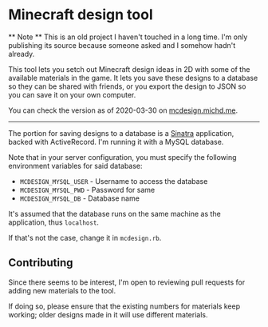 # Minecraft design tool

** Note ** This is an old project I haven't touched in a long time. I'm only
publishing its source because someone asked and I somehow hadn't already.

This tool lets you setch out Minecraft design ideas in 2D with some of the
available materials in the game. It lets you save these designs to a database
so they can be shared with friends, or you export the design to JSON so you
can save it on your own computer.

You can check the version as of 2020-03-30 on [mcdesign.michd.me](https://mcdesign.michd.me/).

---

The portion for saving designs to a database is a [Sinatra](http://sinatrarb.com/) application,
backed with ActiveRecord. I'm running it with a MySQL database.

Note that in your server configuration, you must specify the following environment variables
for said database:

- `MCDESIGN_MYSQL_USER` - Username to access the database
- `MCDESIGN_MYSQL_PWD` - Password for same
- `MCDESIGN_MYSQL_DB` - Database name

It's assumed that the database runs on the same machine as the application, thus `localhost`.

If that's not the case, change it in `mcdesign.rb`.

## Contributing

Since there seems to be interest, I'm open to reviewing pull requests for adding new materials to the tool.

If doing so, please ensure that the existing numbers for materials keep working; older designs made in it will use different materials.


